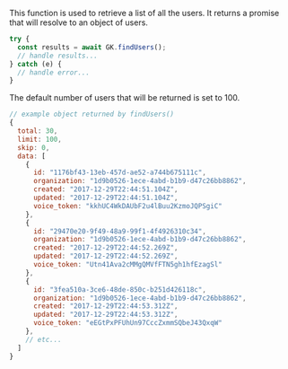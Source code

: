 This function is used to retrieve a list of all the users. It returns a promise that will resolve to an object of users.
```javascript
try {
  const results = await GK.findUsers();
  // handle results...
} catch (e) {
  // handle error...
}
```

The default number of users that will be returned is set to 100.
```javascript
// example object returned by findUsers()
{
  total: 30,
  limit: 100,
  skip: 0,
  data: [
    {
      id: "1176bf43-13eb-457d-ae52-a744b675111c",
      organization: "1d9b0526-1ece-4abd-b1b9-d47c26bb8862",
      created: "2017-12-29T22:44:51.104Z",
      updated: "2017-12-29T22:44:51.104Z",
      voice_token: "kkhUC4WkDAUbF2u4lBuu2KzmoJQPSgiC"
    },
    {
      id: "29470e20-9f49-48a9-99f1-4f4926310c34",
      organization: "1d9b0526-1ece-4abd-b1b9-d47c26bb8862",
      created: "2017-12-29T22:44:52.269Z",
      updated: "2017-12-29T22:44:52.269Z",
      voice_token: "Utn41Ava2cMMgQMVfFTN5gh1hfEzagSl"
    },
    {
      id: "3fea510a-3ce6-48de-850c-b251d426118c",
      organization: "1d9b0526-1ece-4abd-b1b9-d47c26bb8862",
      created: "2017-12-29T22:44:53.312Z",
      updated: "2017-12-29T22:44:53.312Z",
      voice_token: "eEGtPxPFUhUn97CccZxmmSQbeJ43QxqW"
    },
    // etc...
  ]
}
```